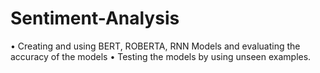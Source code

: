 # Sentiment-Analysis
• Creating and using BERT, ROBERTA, RNN Models and evaluating the accuracy of the models
• Testing the models by using unseen examples.
